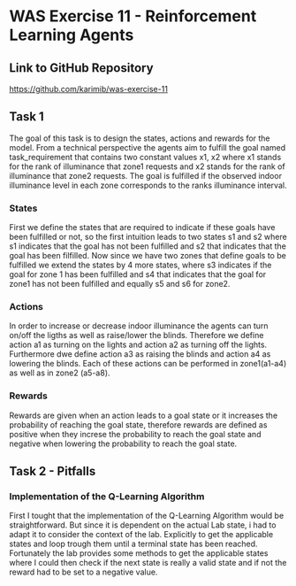 # WAS Exercise 11 - Reinforcement Learning Agents

## Link to GitHub Repository
<https://github.com/karimib/was-exercise-11>

## Task 1

The goal of this task is to design the states, actions and rewards for the model.
From a technical perspective the agents aim to fulfill the goal named task_requirement
that contains two constant values x1, x2 where x1 stands for the rank of illuminance that zone1 requests
and x2 stands for the rank of illuminance that zone2 requests. The goal is fulfilled if the observed indoor
illuminance level in each zone corresponds to the ranks illuminance interval.

### States

First we define the states that are required to indicate if these goals have been fulfilled or not, so
the first intuition leads to two states s1 and s2 where s1 indicates that the goal has not been fulfilled
and s2 that indicates that the goal has been filfilled. Now since we have two zones that define goals to be fulfilled
we extend the states by 4 more states, where s3 indicates if the goal for zone 1 has been fulfilled and s4 that indicates that the goal for zone1 has not been fulfilled
and equally s5 and s6 for zone2.

### Actions

In order to increase or decrease indoor illuminance the agents can turn on/off the ligths as well as raise/lower the blinds.
Therefore we define action a1 as turning on the lights and action a2 as turning off the lights.
Furthermore dwe define action a3 as raising the blinds and action a4 as lowering the blinds.
Each of these actions can be performed in zone1(a1-a4) as well as in zone2 (a5-a8).

### Rewards

Rewards are given when an action leads to a goal state or it increases the probability of reaching the goal state, therefore
rewards are defined as positive when they increse the probability to reach the goal state and negative when lowering the probability to reach the goal state.

## Task 2 - Pitfalls

### Implementation of the Q-Learning Algorithm

First I tought that the implementation of the Q-Learning Algorithm would be straightforward. But since it is dependent on the actual Lab state, i had to adapt it to
consider the context of the lab. Explicitly to get the applicable states and loop trough them until a terminal state has been reached. Fortunately the lab provides
some methods to get the applicable states where I could then check if the next state is really a valid state and if not the reward had to be set to a negative value.

